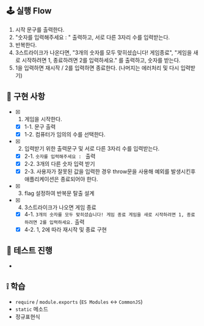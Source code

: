 ## 🕹 실행 Flow

1. 시작 문구를 출력한다.
2. "숫자를 입력해주세요 : " 출력하고, 서로 다른 3자리 수를 입력받는다.
3. 반복한다.
4. 3스트라이크가 나온다면, "3개의 숫자를 모두 맞히셨습니다! 게임종료", "게임을 새로 시작하려면 1, 종료하려면 2를 입력하세요." 를 출력하고, 숫자를 받는다.
5. 1을 입력하면 재시작 / 2를 입력하면 종료한다. (나머지는 에러처리 및 다시 입력받기)

## 🛒 구현 사항

- [x] 1. 게임을 시작한다.
  - [x] 1-1. 문구 출력
  - [x] 1-2. 컴퓨터가 임의의 수를 선택한다.
- [x] 2. 입력받기 위한 출력문구 및 서로 다른 3자리 수를 입력받는다.
  - [x] 2-1. `숫자를 입력해주세요 : ` 출력
  - [x] 2-2. 3개의 다른 숫자 입력 받기
  - [x] 2-3. 사용자가 잘못된 값을 입력한 경우 throw문을 사용해 예외를 발생시킨후 애플리케이션은 종료되어야 한다.
- [x] 3. flag 설정하여 반복문 탈출 설계
- [x] 4. 3스트라이크가 나오면 게임 종료
  - [x] 4-1. `3개의 숫자를 모두 맞히셨습니다! 게임 종료 게임을 새로 시작하려면 1, 종료하려면 2를 입력하세요.` 출력
  - [x] 4-2. 1, 2에 따라 재시작 및 종료 구현

## 🧩 테스트 진행

-

## ❕ 학습

- `require` / `module.exports` (`ES Modules` <-> `CommonJS`)
- `static` 메소드
- 정규표현식
